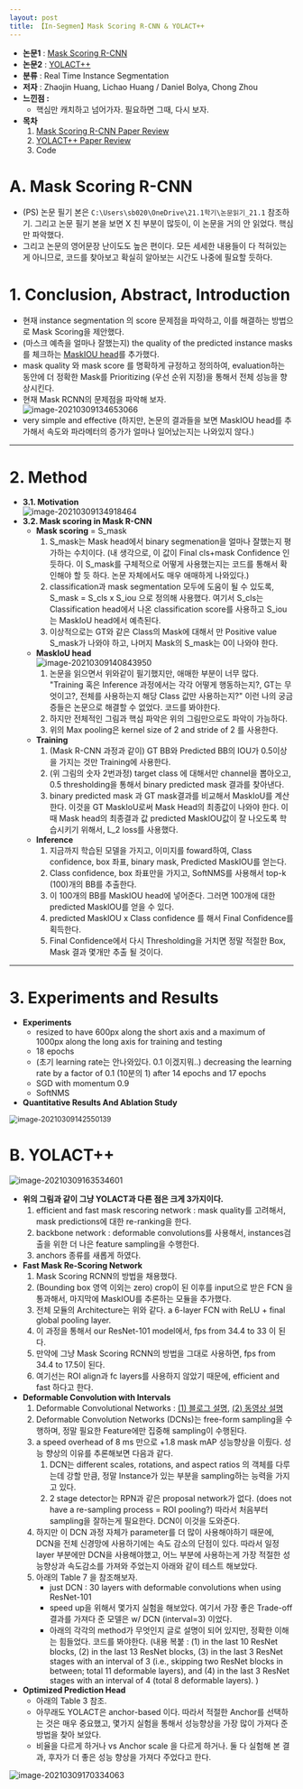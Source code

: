 ```yaml
---
layout: post
title: 【In-Segmen】Mask Scoring R-CNN & YOLACT++
---
```


- **논문1** : [Mask Scoring R-CNN](https://arxiv.org/pdf/1903.00241.pdf)
- **논문2** : [YOLACT++](https://arxiv.org/abs/1912.06218)
- **분류** : Real Time Instance Segmentation
- **저자** : Zhaojin Huang, Lichao Huang / Daniel Bolya, Chong Zhou
- **느낀점 :** 
  - 핵심만 캐치하고 넘어가자.  필요하면 그때, 다시 보자. 
- **목차**
  1. [Mask Scoring R-CNN Paper Review](https://junha1125.github.io/blog/artificial-intelligence/2021-03-09-MaskScore/#a-mask-scoring-r-cnn)
  2. [YOLACT++ Paper Review](https://junha1125.github.io/blog/artificial-intelligence/2021-03-09-MaskScore/#b-yolact)
  3. Code 



# A. Mask Scoring R-CNN

- (PS) 논문 필기 본은 `C:\Users\sb020\OneDrive\21.1학기\논문읽기_21.1` 참조하기. 그리고 논문 필기 본을 보면 X 친 부분이 많듯이, 이 논문을 거의 안 읽었다. 핵심만 파악했다. 
- 그리고 논문의 영어문장 난이도도 높은 편이다. 모든 세세한 내용들이 다 적혀있는 게 아니므로, 코드를 찾아보고 확실히 알아보는 시간도 나중에 필요할 듯하다. 

# 1. Conclusion, Abstract, Introduction

- 현재 instance segmentation 의 score 문제점을 파악하고, 이를 해결하는 방법으로 Mask Scoring을 제안했다. 
- (마스크 예측을 얼마나 잘했는지) the quality of the predicted instance masks를 체크하는 <u>MaskIOU head</u>를 추가했다. 
- mask quality 와 mask score 를 명확하게 규정하고 정의하여, evaluation하는 동안에 더 정확한 Mask를 Prioritizing (우선 순위 지정)을 통해서 전체 성능을 향상시킨다.
- 현재 Mask RCNN의 문제점을 파악해 보자.     
  ![image-20210309134653066](https://github.com/junha1125/Imgaes_For_GitBlog/blob/master/Typora/image-20210309134653066.png?raw=tru)
- very simple and effective (하지만, 논문의 결과들을 보면 MaskIOU head를 추가해서 속도와 파라메터의 증가가 얼마나 일어났는지는 나와있지 않다.)



---

# 2. Method

- **3.1. Motivation**   
  ![image-20210309134918464](https://github.com/junha1125/Imgaes_For_GitBlog/blob/master/Typora/image-20210309134918464.png?raw=tru)
- **3.2. Mask scoring in Mask R-CNN**
  - **Mask scoring** = S_mask
    1. S_mask는 Mask head에서 binary segmenation을 얼마나 잘했는지 평가하는 수치이다. (내 생각으로, 이 값이 Final cls+mask Confidence 인 듯하다.  이 S_mask를 구체적으로 어떻게 사용했는지는 코드를 통해서 확인해야 할 듯 하다. 논문 자체에서도 매우 애매하게 나와있다.)
    2. classification과 mask segmentation 모두에 도움이 될 수 있도록, S_mask = S_cls x S_iou 으로 정의해 사용했다. 여기서 S_cls는 Classification head에서 나온 classification score를 사용하고 S_iou는 MaskIoU head에서 예측된다. 
    3. 이상적으로는 GT와 같은 Class의 Mask에 대해서 만 Positive value S_mask가 나와야 하고, 나머지 Mask의 S_mask는 0이 나와야 한다.
  - **MaskIoU head**     
    ![image-20210309140843950](https://github.com/junha1125/Imgaes_For_GitBlog/blob/master/Typora/image-20210309140843950.png?raw=tru)
    1. 논문을 읽으면서 위와같이 필기했지만, 애매한 부분이 너무 많다. "Training 혹은 Inference 과정에서는 각각 어떻게 행동하는지?, GT는 무엇이고?, 전체를 사용하는지 해당 Class 값만 사용하는지?" 이런 나의 궁금증들은 논문으로 해결할 수 없었다. 코드를 봐야한다. 
    2. 하지만 전체적인 그림과 핵심 파악은 위의 그림만으로도 파악이 가능하다. 
    3. 위의 Max pooling은 kernel size of 2 and stride of 2 를 사용한다. 
  - **Training**     
    1. (Mask R-CNN 과정과 같이) GT BB와 Predicted BB의 IOU가 0.5이상을 가지는 것만 Training에 사용한다. 
    2. (위 그림의 숫자 2번과정) target class 에 대해서만 channel을 뽑아오고, 0.5 thresholding을 통해서 binary predicted mask 결과를 찾아낸다.
    3. binary predicted mask 과 GT mask결과를 비교해서 MaskIoU를 계산한다. 이것을 GT MaskIoU로써 Mask Head의 최종값이 나와야 한다. 이때 Mask head의 최종결과 값 predicted MaskIOU값이 잘 나오도록 학습시키기 위해서, L_2 loss를 사용했다.
  - **Inference**
    1. 지금까지 학습된 모델을 가지고, 이미지를 foward하여, Class confidence, box 좌표, binary mask, Predicted MaskIOU를 얻는다. 
    2. Class confidence, box 좌표만을 가지고, SoftNMS를 사용해서 top-k (100)개의 BB를 추출한다. 
    3. 이 100개의 BB를 MaskIOU head에 넣어준다. 그러면 100개에 대한 predicted MaskIOU를 얻을 수 있다. 
    4. predicted MaskIOU x Class confidence 를 해서 Final Confidence를 획득한다. 
    5. Final Confidence에서 다시 Thresholding을 거치면 정말 적절한 Box, Mask 결과 몇개만 추출 될 것이다.



---

# 3. Experiments and Results

- **Experiments**
  - resized to have 600px along the short axis and a maximum of 1000px along the long axis for training and testing
  - 18 epochs
  - (초기 learning rate는 안나와있다. 0.1 이겠지뭐..) decreasing the learning rate by a factor of 0.1 (10분의 1) after 14 epochs and 17 epochs
  - SGD with momentum 0.9
  - SoftNMS
-  **Quantitative Results And Ablation Study**      
  <img src="https://github.com/junha1125/Imgaes_For_GitBlog/blob/master/Typora/image-20210309142550139.png?raw=tru" alt="image-20210309142550139" style="zoom:90%;" />





# B. YOLACT++

![image-20210309163534601](https://github.com/junha1125/Imgaes_For_GitBlog/blob/master/Typora/image-20210309163534601.png?raw=tru)

- **위의 그림과 같이 그냥 YOLACT과 다른 점은 크게 3가지이다.** 
  1. efficient and fast mask rescoring network : mask quality를 고려해서, mask predictions에 대한 re-ranking을 한다. 
  2. backbone network : deformable convolutions를 사용해서, instances검출을 위한 더 나은  feature sampling을 수행한다.
  3. anchors 종류를 새롭게 하였다. 
- **Fast Mask Re-Scoring Network**
  1. Mask Scoring RCNN의 방법을 채용했다. 
  2. (Bounding box 영역 이외는 zero) crop이 된 이후를 input으로 받은 FCN 을 통과해서, 마지막에 MaskIOU를 추론하는 모듈을 추가했다. 
  3. 전체 모듈의 Architecture는 위와 같다. a 6-layer FCN with ReLU + final global pooling layer.
  4. 이 과정을 통해서 our ResNet-101 model에서,  fps from 34.4 to 33 이 된다. 
  5. 만약에 그냥 Mask Scoring RCNN의 방법을 그대로 사용하면, fps from 34.4 to 17.5이 된다. 
  6. 여기선는 ROI align과 fc layers를 사용하지 않았기 때문에, efficient and fast 하다고 한다.
- **Deformable Convolution with Intervals**
  1. Deformable Convolutional Networks : [(1) 블로그 설명](https://eehoeskrap.tistory.com/406), [(2) 동영상 설명](https://www.youtube.com/watch?v=RRwaz0fBQ0Y&t=10s) 
  2. Deformable Convolution Networks (DCNs)는 free-form sampling을 수행하며, 정말 필요한 Feature에만 집중해 sampling이 수행된다.
  3. a speed overhead of 8 ms 만으로 +1.8 mask mAP 성능향상을 이뤘다. 성능 향상의 이유를 추론해보면 다음과 같다. 
     1. DCN는 different scales, rotations, and aspect ratios 의 객체를 다루는데 강할 만큼, 정말 Instance가 있는 부분을 sampling하는 능력을 가지고 있다. 
     2. 2 stage detector는 RPN과 같은 proposal network가 없다. (does not have a re-sampling process = ROI pooling?) 따라서 처음부터 sampling을 잘하는게 필요한다. DCN이 이것을 도와준다. 
  4.  하지만 이 DCN 과정 자체가 parameter를 더 많이 사용해야하기 때문에, DCN을 전체 신경망에 사용하기에는 속도 감소의 단점이 있다. 따라서 일정 layer 부분에만 DCN을 사용해야했고, 어느 부분에 사용하는게 가장 적절한 성능향상과 속도감소를 가져와 주었는지 아래와 같이 테스트 해보았다. 
  5. 아래의 Table 7 을 참조해보자. 
     - just DCN :  30 layers with deformable convolutions when using ResNet-101
     - speed up을 위해서 몇가지 실험을 해보았다. 여기서 가장 좋은 Trade-off 결과를 가져다 준 모델은 w/ DCN (interval=3) 이었다. 
     - 아래의 각각의 method가 무엇인지 글로 설명이 되어 있지만, 정확한 이해는 힘들었다. 코드를 봐야한다. (내용 복붙 : (1) in the last 10 ResNet blocks, (2) in the last 13 ResNet blocks, (3) in the last 3 ResNet stages with an interval of 3 (i.e., skipping two ResNet blocks in between; total 11 deformable layers), and (4) in the last 3 ResNet stages with an interval of 4 (total 8 deformable layers). )
- **Optimized Prediction Head**
  - 아래의 Table 3 참조.
  - 아무래도 YOLACT은 anchor-based 이다. 따라서 적절한 Anchor를 선택하는 것은 매우 중요했고, 몇가지 실험을 통해서 성능향상을 가장 많이 가져다 준 방법을 찾아 보았다. 
  - 비율을 다르게 하거나 vs Anchor scale 을 다르게 하거나. 둘 다 실험해 본 결과, 후자가 더 좋은 성능 향상을 가져다 주었다고 한다.



![image-20210309170334063](https://github.com/junha1125/Imgaes_For_GitBlog/blob/master/Typora/image-20210309170334063.png?raw=tru)











